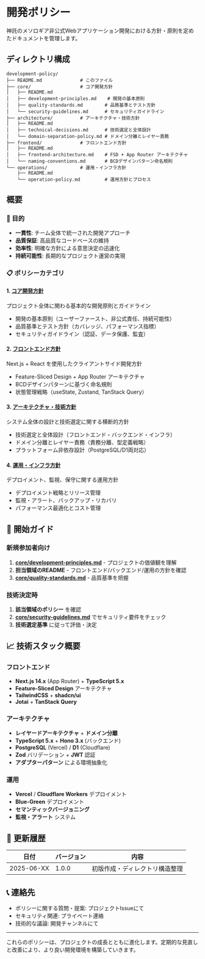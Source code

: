 # 開発ポリシー

神託のメソロギア非公式Webアプリケーション開発における方針・原則を定めたドキュメントを管理します。

## ディレクトリ構成

```
development-policy/
├── README.md              # このファイル
├── core/                  # コア開発方針
│   ├── README.md
│   ├── development-principles.md    # 開発の基本原則
│   ├── quality-standards.md        # 品質基準とテスト方針
│   └── security-guidelines.md      # セキュリティガイドライン
├── architecture/          # アーキテクチャ・技術方針
│   ├── README.md
│   ├── technical-decisions.md      # 技術選定と全体設計
│   └── domain-separation-policy.md # ドメイン分離とレイヤー責務
├── frontend/              # フロントエンド方針
│   ├── README.md
│   ├── frontend-architecture.md    # FSD + App Router アーキテクチャ
│   └── naming-conventions.md       # BCDデザインパターン命名規則
└── operations/            # 運用・インフラ方針
    ├── README.md
    └── operation-policy.md         # 運用方針とプロセス
```

## 概要

### 🎯 目的
- **一貫性**: チーム全体で統一された開発アプローチ
- **品質保証**: 高品質なコードベースの維持
- **効率性**: 明確な方針による意思決定の迅速化
- **持続可能性**: 長期的なプロジェクト運営の実現

### 📋 ポリシーカテゴリ

#### 1. [コア開発方針](core/)
プロジェクト全体に関わる基本的な開発原則とガイドライン
- 開発の基本原則（ユーザーファースト、非公式責任、持続可能性）
- 品質基準とテスト方針（カバレッジ、パフォーマンス指標）
- セキュリティガイドライン（認証、データ保護、監査）

#### 2. [フロントエンド方針](frontend/)
Next.js + React を使用したクライアントサイド開発方針
- Feature-Sliced Design + App Router アーキテクチャ
- BCDデザインパターンに基づく命名規則
- 状態管理戦略（useState, Zustand, TanStack Query）

#### 3. [アーキテクチャ・技術方針](architecture/)
システム全体の設計と技術選定に関する横断的方針
- 技術選定と全体設計（フロントエンド・バックエンド・インフラ）
- ドメイン分離とレイヤー責務（責務分離、型定義戦略）
- プラットフォーム非依存設計（PostgreSQL/D1両対応）

#### 4. [運用・インフラ方針](operations/)
デプロイメント、監視、保守に関する運用方針
- デプロイメント戦略とリリース管理
- 監視・アラート、バックアップ・リカバリ
- パフォーマンス最適化とコスト管理

## 🚀 開始ガイド

### 新規参加者向け
1. **[core/development-principles.md](core/development-principles.md)** - プロジェクトの価値観を理解
2. **担当領域のREADME** - フロントエンド/バックエンド/運用の方針を確認
3. **[core/quality-standards.md](core/quality-standards.md)** - 品質基準を把握

### 技術決定時
1. **該当領域のポリシー** を確認
2. **[core/security-guidelines.md](core/security-guidelines.md)** でセキュリティ要件をチェック
3. **技術選定基準** に従って評価・決定

## 📈 技術スタック概要

### フロントエンド
- **Next.js 14.x** (App Router) + **TypeScript 5.x**
- **Feature-Sliced Design** アーキテクチャ
- **TailwindCSS** + **shadcn/ui**
- **Jotai** + **TanStack Query**

### アーキテクチャ
- **レイヤードアーキテクチャ** + **ドメイン分離**
- **TypeScript 5.x** + **Hono 3.x** (バックエンド)
- **PostgreSQL** (Vercel) / **D1** (Cloudflare)
- **Zod** バリデーション + **JWT** 認証
- **アダプターパターン** による環境抽象化

### 運用
- **Vercel** / **Cloudflare Workers** デプロイメント
- **Blue-Green** デプロイメント
- **セマンティックバージョニング**
- **監視・アラート** システム

## 🔄 更新履歴

| 日付 | バージョン | 内容 |
|------|-----------|------|
| 2025-06-XX | 1.0.0 | 初版作成・ディレクトリ構造整理 |

## 📞 連絡先

- ポリシーに関する質問・提案: プロジェクトIssueにて
- セキュリティ関連: プライベート連絡
- 技術的な議論: 開発チャンネルにて

---

これらのポリシーは、プロジェクトの成長とともに進化します。定期的な見直しと改善により、より良い開発環境を構築していきます。